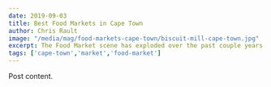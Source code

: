 ```yaml
---
date: 2019-09-03
title: Best Food Markets in Cape Town
author: Chris Rault
image: "/media/mag/food-markets-cape-town/biscuit-mill-cape-town.jpg"
excerpt: The Food Market scene has exploded over the past couple years and you now have over twenty markets to choose from. Here are our favorites.
tags: ['cape-town','market','food-market']
---
```

Post content.